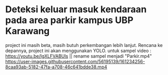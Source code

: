 # Deteksi keluar masuk kendaraan pada area parkir kampus UBP Karawang
project ini masih beta, masih butuh perkembangan lebih lanjut. 
Rencana ke depannya, project ini akan menggunakan YOLO. 
untuk sampel video : https://youtu.be/IgXLFVABUls || rename sampel menjadi "Parkir.mp4"
https://user-images.githubusercontent.com/56195139/161234256-8caa93ab-5182-47fa-a708-46c641bdde38.mp4

